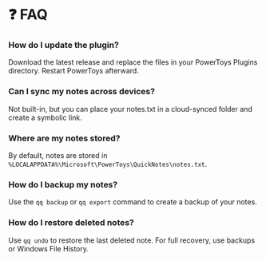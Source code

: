 # ❓ FAQ

### How do I update the plugin?
Download the latest release and replace the files in your PowerToys Plugins directory. Restart PowerToys afterward.

### Can I sync my notes across devices?
Not built-in, but you can place your notes.txt in a cloud-synced folder and create a symbolic link.

### Where are my notes stored?
By default, notes are stored in `%LOCALAPPDATA%\Microsoft\PowerToys\QuickNotes\notes.txt`.

### How do I backup my notes?
Use the `qq backup` or `qq export` command to create a backup of your notes.

### How do I restore deleted notes?
Use `qq undo` to restore the last deleted note. For full recovery, use backups or Windows File History.
